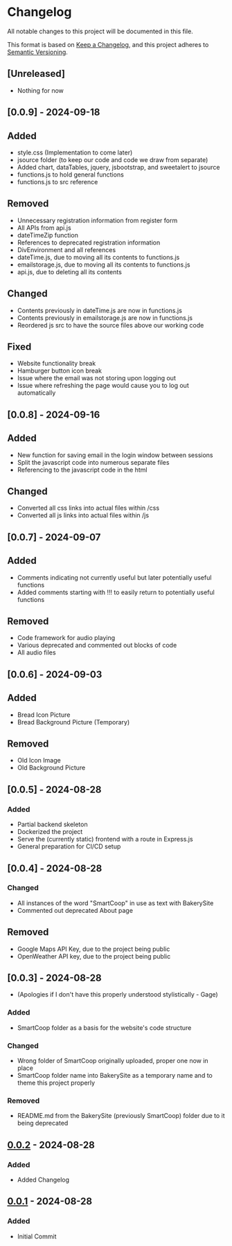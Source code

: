 # Changelog

All notable changes to this project will be documented in this file.

This format is based on [Keep a Changelog](https://keepachangelog.com/en/1.1.0/),
and this project adheres to [Semantic Versioning](https://semver.org/spec/v2.0.0.html).

## [Unreleased]

- Nothing for now

## [0.0.9] - 2024-09-18

## Added
- style.css (Implementation to come later)
- jsource folder (to keep our code and code we draw from separate)
- Added chart, dataTables, jquery, jsbootstrap, and sweetalert to jsource
- functions.js to hold general functions
- functions.js to src reference 

## Removed
- Unnecessary registration information from register form
- All APIs from api.js 
- dateTimeZip function
- References to deprecated registration information
- DivEnvironment and all references
- dateTime.js, due to moving all its contents to functions.js
- emailstorage.js, due to moving all its contents to functions.js
- api.js, due to deleting all its contents

## Changed
- Contents previously in dateTime.js are now in functions.js
- Contents previously in emailstorage.js are now in functions.js
- Reordered js src to have the source files above our working code

## Fixed
- Website functionality break
- Hamburger button icon break
- Issue where the email was not storing upon logging out
- Issue where refreshing the page would cause you to log out automatically

## [0.0.8] - 2024-09-16

## Added
- New function for saving email in the login window between sessions
- Split the javascript code into numerous separate files
- Referencing to the javascript code in the html

## Changed
- Converted all css links into actual files within /css 
- Converted all js links into actual files within /js


## [0.0.7] - 2024-09-07

## Added
- Comments indicating not currently useful but later potentially useful functions
- Added comments starting with !!! to easily return to potentially useful functions

## Removed
- Code framework for audio playing
- Various deprecated and commented out blocks of code
- All audio files

## [0.0.6] - 2024-09-03

## Added

- Bread Icon Picture
- Bread Background Picture (Temporary)

## Removed
- Old Icon Image
- Old Background Picture

## [0.0.5] - 2024-08-28

### Added

- Partial backend skeleton
- Dockerized the project
- Serve the (currently static) frontend with a route in Express.js
- General preparation for CI/CD setup

## [0.0.4] - 2024-08-28

### Changed
- All instances of the word "SmartCoop" in use as text with BakerySite
- Commented out deprecated About page

## Removed
- Google Maps API Key, due to the project being public
- OpenWeather API key, due to the project being public

## [0.0.3] - 2024-08-28

- (Apologies if I don't have this properly understood stylistically - Gage)
### Added

- SmartCoop folder as a basis for the website's code structure

### Changed

- Wrong folder of SmartCoop originally uploaded, proper one now in place
- SmartCoop folder name into BakerySite as a temporary name and to theme this project properly

### Removed

- README.md from the BakerySite (previously SmartCoop) folder due to it being deprecated

## [0.0.2] - 2024-08-28

### Added

- Added Changelog

## [0.0.1] - 2024-08-28

### Added

- Initial Commit

[0.0.2]: https://github.com/Swolford0408/MobileDev/compare/v0.0.1...v0.0.2
[0.0.1]: https://github.com/Swolford0408/MobileDev/releases/tag/v0.0.1
